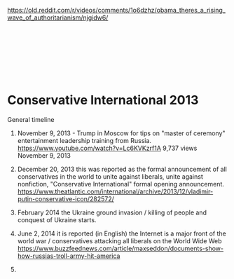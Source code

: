 https://old.reddit.com/r/videos/comments/1o6dzhz/obama_theres_a_rising_wave_of_authoritarianism/njgidw6/

&nbsp;

&nbsp;

&nbsp;

&nbsp;

# Conservative International 2013

General timeline

1. November 9, 2013 - Trump in Moscow for tips on "master of ceremony" entertainment leadership training from Russia. https://www.youtube.com/watch?v=Lc6KVKzrf1A 9,737 views November 9, 2013

2. December 20, 2013 this was reported as the formal announcement of all conservatives in the world to unite against liberals, unite against nonfiction, "Conservative International" formal opening announcement.  https://www.theatlantic.com/international/archive/2013/12/vladimir-putin-conservative-icon/282572/

3. February 2014 the Ukraine ground invasion / killing of people and conquest of Ukraine starts.

4. June 2, 2014 it is reported (in English) the Internet is a major front of the world war / conservatives attacking all liberals on the World Wide Web https://www.buzzfeednews.com/article/maxseddon/documents-show-how-russias-troll-army-hit-america

5. 
